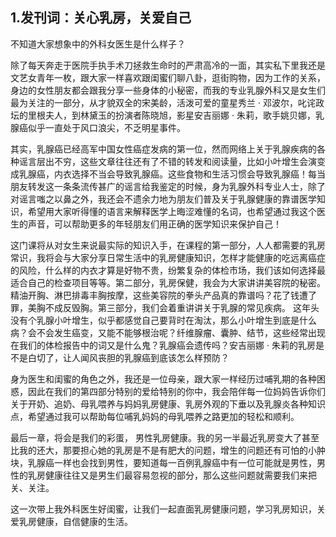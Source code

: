 ## 1.发刊词：关心乳房，关爱自己
不知道大家想象中的外科女医生是什么样子？


除了每天奔走于医院手执手术刀拯救生命时的严肃高冷的一面，其实私下里我还是文艺女青年一枚，跟大家一样喜欢跟闺蜜们聊八卦，逛街购物，因为工作的关系，身边的女性朋友都会跟我分享一些身体的小秘密，而我的专业乳腺外科又是女生们最为关注的一部分，从才貌双全的宋美龄，活泼可爱的童星秀兰 · 邓波尔，叱诧政坛的里根夫人，到林黛玉的扮演者陈晓旭，影星安吉丽娜 · 朱莉，歌手姚贝娜，乳腺癌似乎一直处于风口浪尖，不乏明星事件。


其实，乳腺癌已经高军中国女性癌症发病的第一位，然而网络上关于乳腺疾病的各种谣言层出不穷，这些文章往往还有了不错的转发和阅读量，比如小叶增生会演变成乳腺癌，内衣选择不当会导致乳腺癌。这些食物和生活习惯会导致乳腺癌！每当朋友转发这一条条流传甚广的谣言给我鉴定的时候，身为乳腺外科专业人士，除了对谣言嗤之以鼻之外，我还会不遗余力地为朋友们普及关于乳腺健康的靠谱医学知识，希望用大家听得懂的语言来解释医学上晦涩难懂的名词，也希望通过我这个医生的声音，可以帮助更多的年轻朋友们用正确的医学知识来保护自己！ 


这门课将从对女生来说最实际的知识入手，在课程的第一部分，人人都需要的乳房常识，我将会与大家分享日常生活中的乳房健康知识，怎样才能健康的吃远离癌症的风险，什么样的内衣才算是好物不贵，纷繁复杂的体检市场，我们该如何选择最适合自己的检查项目等等。第二部分，乳房保健，我会为大家讲讲美容院的秘密。精油开胸、淋巴排毒丰胸按摩，这些美容院的拳头产品真的靠谱吗？花了钱遭了罪，美胸不成反毁胸。第三部分，我们会着重讲讲关于乳腺的常见疾病。 这年头没有个乳腺小叶增生，似乎都感觉自己要背时在淘汰，那么小叶增生到底是什么病？会不会发生癌变，又能不能够根治呢？纤维腺瘤、囊肿、结节，这些经常出现在我们的体检报告中的词又是什么鬼？乳腺癌会遗传吗？安吉丽娜 · 朱莉的乳房是不是白切了，让人闻风丧胆的乳腺癌到底该怎么样预防？


身为医生和闺蜜的角色之外，我还是一位母亲，跟大家一样经历过哺乳期的各种困惑，因此在我们的第四部分特别的爱给特别的你中，我会陪伴每一位妈妈告诉你们关于开奶、追奶、母乳喂养与妈妈乳房健康、乳房外观的下垂以及乳腺炎各种知识点，希望通过我可以帮助每位哺乳妈妈的母乳喂养之路更加的轻松和顺利。


最后一章，将会是我们的彩蛋， 男性乳房健康。我的另一半最近乳房变大了甚至比我的还大，那要担心她的乳房是不是有肥大的问题，增生的问题还有可怕的小肿块，乳腺癌一样也会找到男性，要知道每一百例乳腺癌中有一位可能就是男性，男性的乳房健康往往又是男生们最容易忽视的部分，那么这些问题就需要我们来把关、关注。


这一次带上我外科医生好闺蜜，让我们一起直面乳房健康问题，学习乳房知识，关爱乳房健康，自信健康的生活。

